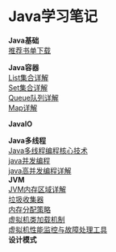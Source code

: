 # Java学习笔记
**Java基础**  
[推荐书单下载](https://github.com/lvCmx/study/blob/master/note/java/%E4%B9%A6%E5%8D%95/%E4%B9%A6%E5%8D%95.md)  

**Java容器**  
[List集合详解](https://github.com/lvCmx/study/blob/master/note/java/java%E5%AE%B9%E5%99%A8/List.md)  
[Set集合详解](https://github.com/lvCmx/study/blob/master/note/java/java%E5%AE%B9%E5%99%A8/Set.md)  
[Queue队列详解](https://github.com/lvCmx/study/blob/master/note/java/java%E5%AE%B9%E5%99%A8/Queue.md)  
[Map详解](https://github.com/lvCmx/study/blob/master/note/java/java%E5%AE%B9%E5%99%A8/Map.md)  

**JavaIO**  


**Java多线程**  
[Java多线程编程核心技术](https://github.com/lvCmx/study/blob/master/note/java/Java%E5%A4%9A%E7%BA%BF%E7%A8%8B%E7%BC%96%E7%A8%8B%E6%A0%B8%E5%BF%83%E6%8A%80%E6%9C%AF/index.md)  
[java并发编程](https://github.com/lvCmx/study/blob/master/note/java/java%E5%B9%B6%E5%8F%91%E7%BC%96%E7%A8%8B/index.md)  
[java高并发编程详解](https://github.com/lvCmx/study/blob/master/note/java/java%E9%AB%98%E5%B9%B6%E5%8F%91%E7%BC%96%E7%A8%8B%E8%AF%A6%E8%A7%A3/index.md)  
**JVM**  
[JVM内存区域详解](https://github.com/lvCmx/study/blob/master/note/java/jvm/JVM%E5%86%85%E5%AD%98%E5%8C%BA%E5%9F%9F.md)  
[垃圾收集器](https://github.com/lvCmx/study/blob/master/note/java/jvm/)  
[内存分配策略](https://github.com/lvCmx/study/blob/master/note/java/jvm/)  
[虚拟机类加载机制](https://github.com/lvCmx/study/blob/master/note/java/jvm/)  
[虚拟机性能监控与故障处理工具](https://github.com/lvCmx/study/blob/master/note/java/jvm/)  
**设计模式**  
